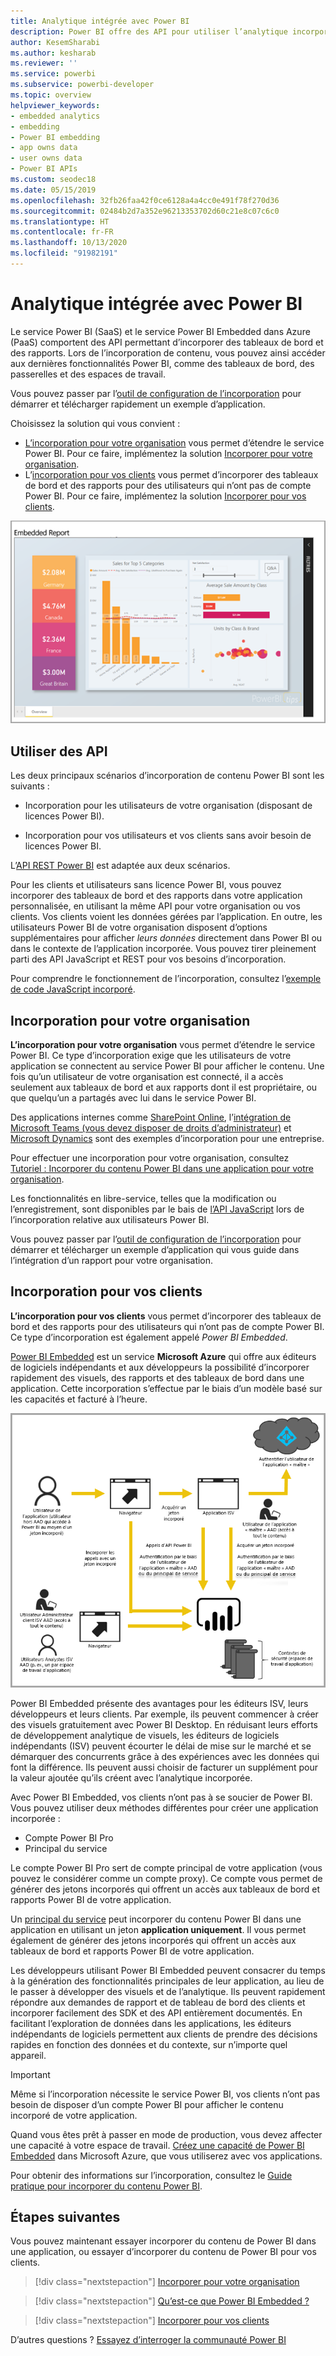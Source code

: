 ```yaml
---
title: Analytique intégrée avec Power BI
description: Power BI offre des API pour utiliser l’analytique incorporée pour vos tableaux de bord et vos rapports dans des applications. Découvrez plus en détail l’incorporation avec Power BI à la fois dans un environnement PaaS et un environnement SaaS à l’aide de logiciels d’analytique intégrés, d’outils d’analytique intégrés ou d’outils d’analyse décisionnelle intégrés.
author: KesemSharabi
ms.author: kesharab
ms.reviewer: ''
ms.service: powerbi
ms.subservice: powerbi-developer
ms.topic: overview
helpviewer_keywords:
- embedded analytics
- embedding
- Power BI embedding
- app owns data
- user owns data
- Power BI APIs
ms.custom: seodec18
ms.date: 05/15/2019
ms.openlocfilehash: 32fb26faa42f0ce6128a4a4cc0e491f78f270d36
ms.sourcegitcommit: 02484b2d7a352e96213353702d60c21e8c07c6c0
ms.translationtype: HT
ms.contentlocale: fr-FR
ms.lasthandoff: 10/13/2020
ms.locfileid: "91982191"
---
```

# <a name="embedded-analytics-with-power-bi"></a>Analytique intégrée avec Power BI

Le service Power BI (SaaS) et le service Power BI Embedded dans Azure (PaaS) comportent des API permettant d’incorporer des tableaux de bord et des rapports. Lors de l’incorporation de contenu, vous pouvez ainsi accéder aux dernières fonctionnalités Power BI, comme des tableaux de bord, des passerelles et des espaces de travail.

Vous pouvez passer par l’[outil de configuration de l’incorporation](https://aka.ms/embedsetup) pour démarrer et télécharger rapidement un exemple d’application.

Choisissez la solution qui vous convient :

* [L’incorporation pour votre organisation](embedding.md#embedding-for-your-organization) vous permet d’étendre le service Power BI. Pour ce faire, implémentez la solution [Incorporer pour votre organisation](https://aka.ms/embedsetup/UserOwnsData).
* L’[incorporation pour vos clients](embedding.md#embedding-for-your-customers) vous permet d’incorporer des tableaux de bord et des rapports pour des utilisateurs qui n’ont pas de compte Power BI. Pour ce faire, implémentez la solution [Incorporer pour vos clients](https://aka.ms/embedsetup/AppOwnsData).

![Exemple PBIE](media/embedding/what-can-you-do-02.png)

## <a name="use-apis"></a>Utiliser des API

Les deux principaux scénarios d’incorporation de contenu Power BI sont les suivants :
- Incorporation pour les utilisateurs de votre organisation (disposant de licences Power BI). 
 
- Incorporation pour vos utilisateurs et vos clients sans avoir besoin de licences Power BI. 

L’[API REST Power BI](/rest/api/power-bi/) est adaptée aux deux scénarios.

Pour les clients et utilisateurs sans licence Power BI, vous pouvez incorporer des tableaux de bord et des rapports dans votre application personnalisée, en utilisant la même API pour votre organisation ou vos clients. Vos clients voient les données gérées par l’application. En outre, les utilisateurs Power BI de votre organisation disposent d’options supplémentaires pour afficher *leurs données* directement dans Power BI ou dans le contexte de l’application incorporée. Vous pouvez tirer pleinement parti des API JavaScript et REST pour vos besoins d’incorporation.

Pour comprendre le fonctionnement de l’incorporation, consultez l’[exemple de code JavaScript incorporé](https://microsoft.github.io/PowerBI-JavaScript/demo/).

## <a name="embedding-for-your-organization"></a>Incorporation pour votre organisation

**L’incorporation pour votre organisation** vous permet d’étendre le service Power BI. Ce type d’incorporation exige que les utilisateurs de votre application se connectent au service Power BI pour afficher le contenu. Une fois qu’un utilisateur de votre organisation est connecté, il a accès seulement aux tableaux de bord et aux rapports dont il est propriétaire, ou que quelqu’un a partagés avec lui dans le service Power BI.

Des applications internes comme [SharePoint Online](https://powerbi.microsoft.com/blog/integrate-power-bi-reports-in-sharepoint-online/), l’[intégration de Microsoft Teams (vous devez disposer de droits d’administrateur)](https://powerbi.microsoft.com/blog/power-bi-teams-up-with-microsoft-teams/) et [Microsoft Dynamics](/dynamics365/customer-engagement/basics/add-edit-power-bi-visualizations-dashboard) sont des exemples d’incorporation pour une entreprise.

Pour effectuer une incorporation pour votre organisation, consultez [Tutoriel : Incorporer du contenu Power BI dans une application pour votre organisation](embed-sample-for-your-organization.md).

Les fonctionnalités en libre-service, telles que la modification ou l’enregistrement, sont disponibles par le bais de [l’API JavaScript](https://github.com/Microsoft/PowerBI-JavaScript) lors de l’incorporation relative aux utilisateurs Power BI.

Vous pouvez passer par l’[outil de configuration de l’incorporation](https://aka.ms/embedsetup/UserOwnsData) pour démarrer et télécharger un exemple d’application qui vous guide dans l’intégration d’un rapport pour votre organisation.

## <a name="embedding-for-your-customers"></a>Incorporation pour vos clients

**L’incorporation pour vos clients** vous permet d’incorporer des tableaux de bord et des rapports pour des utilisateurs qui n’ont pas de compte Power BI. Ce type d’incorporation est également appelé *Power BI Embedded*.

[Power BI Embedded](azure-pbie-what-is-power-bi-embedded.md) est un service **Microsoft Azure** qui offre aux éditeurs de logiciels indépendants et aux développeurs la possibilité d’incorporer rapidement des visuels, des rapports et des tableaux de bord dans une application. Cette incorporation s’effectue par le biais d’un modèle basé sur les capacités et facturé à l’heure.

![Flux relatif à l’incorporation de vos clients](media/embedding/powerbi-embed-flow.png)

Power BI Embedded présente des avantages pour les éditeurs ISV, leurs développeurs et leurs clients. Par exemple, ils peuvent commencer à créer des visuels gratuitement avec Power BI Desktop. En réduisant leurs efforts de développement analytique de visuels, les éditeurs de logiciels indépendants (ISV) peuvent écourter le délai de mise sur le marché et se démarquer des concurrents grâce à des expériences avec les données qui font la différence. Ils peuvent aussi choisir de facturer un supplément pour la valeur ajoutée qu’ils créent avec l’analytique incorporée.

Avec Power BI Embedded, vos clients n’ont pas à se soucier de Power BI. Vous pouvez utiliser deux méthodes différentes pour créer une application incorporée :
- Compte Power BI Pro 
- Principal du service 

Le compte Power BI Pro sert de compte principal de votre application (vous pouvez le considérer comme un compte proxy). Ce compte vous permet de générer des jetons incorporés qui offrent un accès aux tableaux de bord et rapports Power BI de votre application.

Un [principal du service](embed-service-principal.md) peut incorporer du contenu Power BI dans une application en utilisant un jeton **application uniquement**. Il vous permet également de générer des jetons incorporés qui offrent un accès aux tableaux de bord et rapports Power BI de votre application.

Les développeurs utilisant Power BI Embedded peuvent consacrer du temps à la génération des fonctionnalités principales de leur application, au lieu de le passer à développer des visuels et de l’analytique. Ils peuvent rapidement répondre aux demandes de rapport et de tableau de bord des clients et incorporer facilement des SDK et des API entièrement documentés. En facilitant l’exploration de données dans les applications, les éditeurs indépendants de logiciels permettent aux clients de prendre des décisions rapides en fonction des données et du contexte, sur n’importe quel appareil.

> [!IMPORTANT]
> Même si l’incorporation nécessite le service Power BI, vos clients n’ont pas besoin de disposer d’un compte Power BI pour afficher le contenu incorporé de votre application.

Quand vous êtes prêt à passer en mode de production, vous devez affecter une capacité à votre espace de travail. [Créez une capacité de Power BI Embedded](azure-pbie-create-capacity.md) dans Microsoft Azure, que vous utiliserez avec vos applications.

Pour obtenir des informations sur l’incorporation, consultez le [Guide pratique pour incorporer du contenu Power BI](embed-sample-for-customers.md).

## <a name="next-steps"></a>Étapes suivantes

Vous pouvez maintenant essayer incorporer du contenu de Power BI dans une application, ou essayer d’incorporer du contenu de Power BI pour vos clients.

> [!div class="nextstepaction"]
> [Incorporer pour votre organisation](embed-sample-for-your-organization.md)

> [!div class="nextstepaction"]
> [Qu’est-ce que Power BI Embedded ?](azure-pbie-what-is-power-bi-embedded.md)

> [!div class="nextstepaction"]
>[Incorporer pour vos clients](embed-sample-for-customers.md)

D’autres questions ? [Essayez d’interroger la communauté Power BI](https://community.powerbi.com/)